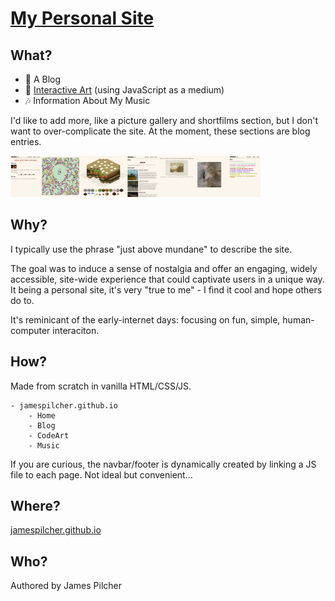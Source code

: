 # [My Personal Site](https://jamespilcher.github.io)
## What?
- 📝 A Blog 
- 🎨 [Interactive Art](https://jamespilcher.github.io/codeArt) (using JavaScript as a medium)
- 🎶 Information About My Music 


I'd like to add more, like a picture gallery and shortfilms section, but I don't want to over-complicate the site. At the moment, these sections are blog entries.

 <img src="readme-res/sitescreenshots.png" alt="site pics" width="400">

## Why?

I typically use the phrase "just above mundane" to describe the site.

The goal was to induce a sense of nostalgia and offer an engaging, widely accessible, site-wide experience that could captivate users in a unique way. It being a personal site, it's very "true to me" - I find it cool and hope others do to.

It's reminicant of the early-internet days: focusing on fun, simple, human-computer interaciton.

## How?

Made from scratch in vanilla HTML/CSS/JS.

```
- jamespilcher.github.io
    - Home
    - Blog
    - CodeArt
    - Music
```

If you are curious, the navbar/footer is dynamically created by linking a JS file to each page. Not ideal but convenient...

## Where?

[jamespilcher.github.io](https://jamespilcher.github.io)

## Who?
Authored by James Pilcher
